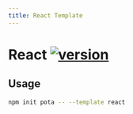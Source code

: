 ```yaml
---
title: React Template
---
```


# React [![version](https://img.shields.io/npm/v/@pota/react-template.svg?label=%20)](https://npmjs.org/package/@pota/react-template)

## Usage

```bash
npm init pota -- --template react
```
